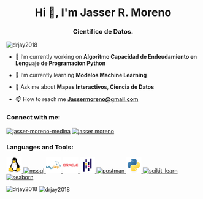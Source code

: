 <h1 align="center">Hi 👋, I'm Jasser R. Moreno</h1>
<h3 align="center">Cientifico de Datos.</h3>

<p align="left"> <img src="https://komarev.com/ghpvc/?username=drjay2018&label=Profile%20views&color=0e75b6&style=flat" alt="drjay2018" /> </p>

- 🔭 I’m currently working on **Algoritmo Capacidad de Endeudamiento en Lenguaje de Programacion Python**

- 🌱 I’m currently learning **Modelos Machine Learning**

- 💬 Ask me about **Mapas Interactivos, Ciencia de Datos**

- 📫 How to reach me **Jassermoreno@gmail.com**

<h3 align="left">Connect with me:</h3>
<p align="left">
<a href="https://linkedin.com/in/jasser-moreno-medina" target="blank"><img align="center" src="https://raw.githubusercontent.com/rahuldkjain/github-profile-readme-generator/master/src/images/icons/Social/linked-in-alt.svg" alt="jasser-moreno-medina" height="30" width="40" /></a>
<a href="https://kaggle.com/jasser moreno" target="blank"><img align="center" src="https://raw.githubusercontent.com/rahuldkjain/github-profile-readme-generator/master/src/images/icons/Social/kaggle.svg" alt="jasser moreno" height="30" width="40" /></a>
</p>

<h3 align="left">Languages and Tools:</h3>
<p align="left"> <a href="https://www.linux.org/" target="_blank" rel="noreferrer"> <img src="https://raw.githubusercontent.com/devicons/devicon/master/icons/linux/linux-original.svg" alt="linux" width="40" height="40"/> </a> <a href="https://www.microsoft.com/en-us/sql-server" target="_blank" rel="noreferrer"> <img src="https://www.svgrepo.com/show/303229/microsoft-sql-server-logo.svg" alt="mssql" width="40" height="40"/> </a> <a href="https://www.mysql.com/" target="_blank" rel="noreferrer"> <img src="https://raw.githubusercontent.com/devicons/devicon/master/icons/mysql/mysql-original-wordmark.svg" alt="mysql" width="40" height="40"/> </a> <a href="https://www.oracle.com/" target="_blank" rel="noreferrer"> <img src="https://raw.githubusercontent.com/devicons/devicon/master/icons/oracle/oracle-original.svg" alt="oracle" width="40" height="40"/> </a> <a href="https://pandas.pydata.org/" target="_blank" rel="noreferrer"> <img src="https://raw.githubusercontent.com/devicons/devicon/2ae2a900d2f041da66e950e4d48052658d850630/icons/pandas/pandas-original.svg" alt="pandas" width="40" height="40"/> </a> <a href="https://postman.com" target="_blank" rel="noreferrer"> <img src="https://www.vectorlogo.zone/logos/getpostman/getpostman-icon.svg" alt="postman" width="40" height="40"/> </a> <a href="https://www.python.org" target="_blank" rel="noreferrer"> <img src="https://raw.githubusercontent.com/devicons/devicon/master/icons/python/python-original.svg" alt="python" width="40" height="40"/> </a> <a href="https://scikit-learn.org/" target="_blank" rel="noreferrer"> <img src="https://upload.wikimedia.org/wikipedia/commons/0/05/Scikit_learn_logo_small.svg" alt="scikit_learn" width="40" height="40"/> </a> <a href="https://seaborn.pydata.org/" target="_blank" rel="noreferrer"> <img src="https://seaborn.pydata.org/_images/logo-mark-lightbg.svg" alt="seaborn" width="40" height="40"/> </a> </p>

<p><img align="left" src="https://github-readme-stats.vercel.app/api/top-langs?username=drjay2018&show_icons=true&locale=en&layout=compact" alt="drjay2018" /></p>

<p>&nbsp;<img align="center" src="https://github-readme-stats.vercel.app/api?username=drjay2018&show_icons=true&locale=en" alt="drjay2018" /></p>

